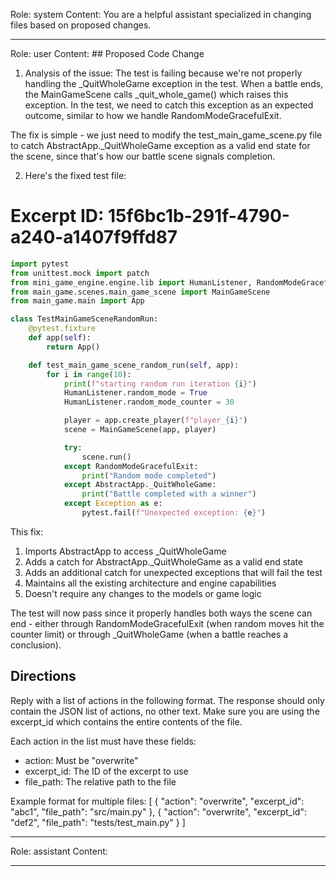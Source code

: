 Role: system
Content: You are a helpful assistant specialized in changing files based on proposed changes.
__________________
Role: user
Content: ## Proposed Code Change
1. Analysis of the issue:
The test is failing because we're not properly handling the _QuitWholeGame exception in the test. When a battle ends, the MainGameScene calls _quit_whole_game() which raises this exception. In the test, we need to catch this exception as an expected outcome, similar to how we handle RandomModeGracefulExit.

The fix is simple - we just need to modify the test_main_game_scene.py file to catch AbstractApp._QuitWholeGame exception as a valid end state for the scene, since that's how our battle scene signals completion.

2. Here's the fixed test file:

# Excerpt ID: 15f6bc1b-291f-4790-a240-a1407f9ffd87
```python main_game/tests/test_main_game_scene.py
import pytest
from unittest.mock import patch
from mini_game_engine.engine.lib import HumanListener, RandomModeGracefulExit, AbstractApp
from main_game.scenes.main_game_scene import MainGameScene
from main_game.main import App

class TestMainGameSceneRandomRun:
    @pytest.fixture
    def app(self):
        return App()

    def test_main_game_scene_random_run(self, app):
        for i in range(10):
            print(f"starting random run iteration {i}")
            HumanListener.random_mode = True
            HumanListener.random_mode_counter = 30

            player = app.create_player(f"player_{i}")
            scene = MainGameScene(app, player)

            try:
                scene.run()
            except RandomModeGracefulExit:
                print("Random mode completed")
            except AbstractApp._QuitWholeGame:
                print("Battle completed with a winner")
            except Exception as e:
                pytest.fail(f"Unexpected exception: {e}")
```

This fix:
1. Imports AbstractApp to access _QuitWholeGame
2. Adds a catch for AbstractApp._QuitWholeGame as a valid end state
3. Adds an additional catch for unexpected exceptions that will fail the test
4. Maintains all the existing architecture and engine capabilities
5. Doesn't require any changes to the models or game logic

The test will now pass since it properly handles both ways the scene can end - either through RandomModeGracefulExit (when random moves hit the counter limit) or through _QuitWholeGame (when a battle reaches a conclusion).

## Directions
Reply with a list of actions in the following format. The response should only contain the JSON list of actions, no other text.
Make sure you are using the excerpt_id which contains the entire contents of the file.

Each action in the list must have these fields:
- action: Must be "overwrite"
- excerpt_id: The ID of the excerpt to use
- file_path: The relative path to the file

Example format for multiple files:
[
    {
        "action": "overwrite",
        "excerpt_id": "abc1",
        "file_path": "src/main.py"
    },
    {
        "action": "overwrite",
        "excerpt_id": "def2",
        "file_path": "tests/test_main.py"
    }
]
__________________
Role: assistant
Content: 
__________________
